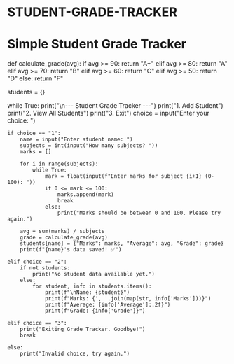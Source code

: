 # STUDENT-GRADE-TRACKER
# Simple Student Grade Tracker

def calculate_grade(avg):
    if avg >= 90:
        return "A+"
    elif avg >= 80:
        return "A"
    elif avg >= 70:
        return "B"
    elif avg >= 60:
        return "C"
    elif avg >= 50:
        return "D"
    else:
        return "F"

students = {}

while True:
    print("\n--- Student Grade Tracker ---")
    print("1. Add Student")
    print("2. View All Students")
    print("3. Exit")
    choice = input("Enter your choice: ")

    if choice == "1":
        name = input("Enter student name: ")
        subjects = int(input("How many subjects? "))
        marks = []

        for i in range(subjects):
            while True:
                mark = float(input(f"Enter marks for subject {i+1} (0-100): "))
                if 0 <= mark <= 100:
                    marks.append(mark)
                    break
                else:
                    print("Marks should be between 0 and 100. Please try again.")

        avg = sum(marks) / subjects
        grade = calculate_grade(avg)
        students[name] = {"Marks": marks, "Average": avg, "Grade": grade}
        print(f"{name}'s data saved! ✅")

    elif choice == "2":
        if not students:
            print("No student data available yet.")
        else:
            for student, info in students.items():
                print(f"\nName: {student}")
                print(f"Marks: {', '.join(map(str, info['Marks']))}")
                print(f"Average: {info['Average']:.2f}")
                print(f"Grade: {info['Grade']}")

    elif choice == "3":
        print("Exiting Grade Tracker. Goodbye!")
        break

    else:
        print("Invalid choice, try again.")
